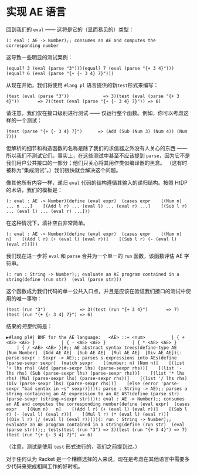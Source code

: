 # 实现 AE 语言

回到我们的 `eval` —— 这将是它的（显而易见的）类型：

```
(: eval : AE -> Number);; consumes an AE and computes the corresponding number
```

这导致一些明显的测试案例：

```
(equal? 3 (eval (parse "3")))(equal? 7 (eval (parse "{+ 3 4}")))(equal? 6 (eval (parse "{+ {- 3 4} 7}")))
```

从现在开始，我们将使用 `#lang pl` 语言提供的新`test`形式来编写：

```
(test (eval (parse "3"))             => 3)(test (eval (parse "{+ 3 4}"))       => 7)(test (eval (parse "{+ {- 3 4} 7}")) => 6)
```

请注意，我们仅在接口级别进行测试 —— 仅运行整个函数。例如，你可以考虑这样的一个测试：

```
(test (parse "{+ {- 3 4} 7}")      => (Add (Sub (Num 3) (Num 4)) (Num 7)))
```

但解析的细节和构造函数的名称是除了我们的求值器之外没有人关心的东西 —— 所以我们不测试它们。事实上，在这些测试中甚至不应该提到 `parse`，因为它不是我们用户公共接口的一部分；他们只关心将其用作类似编译器的黑盒。 （这有时被称为“集成测试”。）我们很快就会解决这个问题。

像其他所有内容一样，递归 `eval` 代码的结构遵循其输入的递归结构。按照 HtDP 的术语，我们的模板是：

```
(: eval : AE -> Number)(define (eval expr)  (cases expr    [(Num n)   ... n ...]    [(Add l r) ... (eval l) ... (eval r) ...]    [(Sub l r) ... (eval l) ... (eval r) ...]))
```

在这种情况下，填补空白非常简单。

```
(: eval : AE -> Number)(define (eval expr)  (cases expr    [(Num n)   n]    [(Add l r) (+ (eval l) (eval r))]    [(Sub l r) (- (eval l) (eval r))]))
```

我们现在进一步将 `eval` 和 `parse` 合并为一个单一的 `run` 函数，该函数评估 AE 字符串。

```
(: run : String -> Number);; evaluate an AE program contained in a string(define (run str)  (eval (parse str)))
```

这个函数成为我们代码的单一公共入口点，并且是应该在验证我们接口的测试中使用的唯一事物：

```
(test (run "3")             => 3)(test (run "{+ 3 4}")       => 7)(test (run "{+ {- 3 4} 7}") => 6)
```

结果的*完整*代码是：

```
▶#lang pl#| BNF for the AE language:   <AE> ::= <num>          | { + <AE> <AE> }          | { - <AE> <AE> }          | { * <AE> <AE> }          | { / <AE> <AE> }|#;; AE abstract syntax trees(define-type AE  [Num Number]  [Add AE AE]  [Sub AE AE]  [Mul AE AE]  [Div AE AE])(: parse-sexpr : Sexpr -> AE);; parses s-expressions into AEs(define (parse-sexpr sexpr)  (match sexpr    [(number: n) (Num n)]    [(list '+ lhs rhs) (Add (parse-sexpr lhs) (parse-sexpr rhs))]    [(list '- lhs rhs) (Sub (parse-sexpr lhs) (parse-sexpr rhs))]    [(list '* lhs rhs) (Mul (parse-sexpr lhs) (parse-sexpr rhs))]    [(list '/ lhs rhs) (Div (parse-sexpr lhs) (parse-sexpr rhs))]    [else (error 'parse-sexpr "bad syntax in ~s" sexpr)]))(: parse : String -> AE);; parses a string containing an AE expression to an AE AST(define (parse str)  (parse-sexpr (string->sexpr str)))(: eval : AE -> Number);; consumes an AE and computes the corresponding number(define (eval expr)  (cases expr    [(Num n)   n]    [(Add l r) (+ (eval l) (eval r))]    [(Sub l r) (- (eval l) (eval r))]    [(Mul l r) (* (eval l) (eval r))]    [(Div l r) (/ (eval l) (eval r))]))(: run : String -> Number);; evaluate an AE program contained in a string(define (run str)  (eval (parse str)));; tests(test (run "3") => 3)(test (run "{+ 3 4}") => 7)(test (run "{+ {- 3 4} 7}") => 6)
```

（注意，测试是使用 `test` 形式进行的，我们之前提到过。）

对于任何认为 Racket 是一个糟糕选择的人来说，现在是考虑在其他语言中需要多少代码来完成相同工作的好时机。
